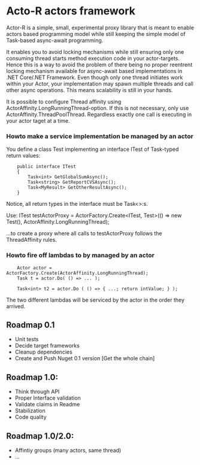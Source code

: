 # Acto-R actors framework 

Actor-R is a simple, small, experimental proxy library that is meant to enable actors based programming model while still keeping the simple model of Task-based async-await programming.

It enables you to avoid locking mechanisms while still ensuring only one consuming thread starts method execution code in your actor-targets. Hence this is a way to avoid the problem of there being no proper reentrent locking mechanism available for async-await based implementations in .NET Core/.NET Framework. 
Even though only one thread initiates work within your Actor, your implementation may spawn multiple threads and call other async operations. This means scalability is still in your hands.  

It is possible to configure Thread affinity using ActorAffinity.LongRunningThread-option. If this is not necessary, only use ActorAffinity.ThreadPoolThread. Regardless exactly one call is executing in your actor taget at a time.  

### Howto make a service implementation be managed by an actor 
You define a class Test implementing an interface ITest of Task-typed return values: 

        public interface ITest
        {
            Task<int> GetGlobalSumAsync();
            Task<string> GetReportCVSAsync();
            Task<MyResult> GetOtherResultAsync();
        }
Notice, all return types in the interface must be Task<>:s. 

Use: 
        ITest testActorProxy = ActorFactory.Create<ITest, Test>(() => new Test(), ActorAffinity.LongRunningThread);
       
...to create a proxy where all calls to testActorProxy follows the ThreadAffinity rules. 

### Howto fire off lambdas to by managed by an actor 

        Actor actor = ActorFactory.Create(ActorAffinity.LongRunningThread);
        Task t = actor.Do( () => ... );
        
        Task<int> t2 = actor.Do ( () => { ...; return intValue; } );

The two different lambdas will be serviced by the actor in the order they arrived. 

## Roadmap 0.1
* Unit tests 
* Decide target frameworks 
* Cleanup dependencies
* Create and Push Nuget 0.1 version [Get the whole chain]

## Roadmap 1.0: 
* Think through API
* Proper Interface validation
* Validate claims in Readme
* Stabilization
* Code quality

## Roadmap 1.0/2.0:

* Affintiy groups (many actors, same thread)
* ...
